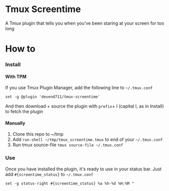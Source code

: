 # Tmux Screentime

A Tmux plugin that tells you when you've been staring at your screen for too long

# How to

### Install
#### With TPM
If you use Tmux Plugin Manager, add the following line to `~/.tmux.conf`

```
set -g @plugin 'devend711/tmux-screentime'
```

And then download + source the plugin with `prefix`+ I (capital I, as in Install) to fetch the plugin

#### Manually
1. Clone this repo to ~/tmp
2. Add `run-shell ~/tmp/tmux_screentime.tmux` to end of your `~/.tmux.conf`
3. Run tmux source-file `tmux source-file ~/.tmux.conf`

### Use
Once you have installed the plugin, it's ready to use in your status bar. Just add `#{screentime_status}` to `~/.tmux.conf`

```
set -g status-right #{screentime_status} %a %h-%d %H:%M "
``` 
